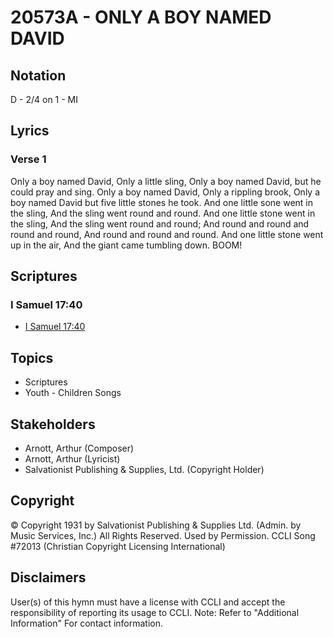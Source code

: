 # 20573A - ONLY A BOY NAMED DAVID

## Notation

D - 2/4 on 1 - MI

## Lyrics

### Verse 1

Only a boy named David, Only a little sling, Only a boy named David, but he could pray and sing. Only a boy named David, Only a rippling brook, Only a boy named David but five little stones he took. And one little sone went in the sling, And the sling went round and round. And one little stone went in the sling, And the sling went round and round; And round and round and round and round, And round and round and round. And one little stone went up in the air, And the giant came tumbling down. BOOM!


## Scriptures

### I Samuel 17:40

- [I Samuel 17:40](https://www.biblegateway.com/passage/?search=I%20Samuel%2017%3A40)


## Topics

- Scriptures
- Youth - Children Songs

## Stakeholders

- Arnott, Arthur (Composer)
- Arnott, Arthur (Lyricist)
- Salvationist Publishing & Supplies, Ltd. (Copyright Holder)

## Copyright

© Copyright 1931 by Salvationist Publishing & Supplies Ltd. (Admin. by Music Services, Inc.) All Rights Reserved. Used by Permission. CCLI Song #72013
(Christian Copyright Licensing International)

## Disclaimers

User(s) of this hymn must have a license with CCLI and accept the responsibility of reporting its usage to CCLI.
Note: Refer to "Additional Information" For contact information.

